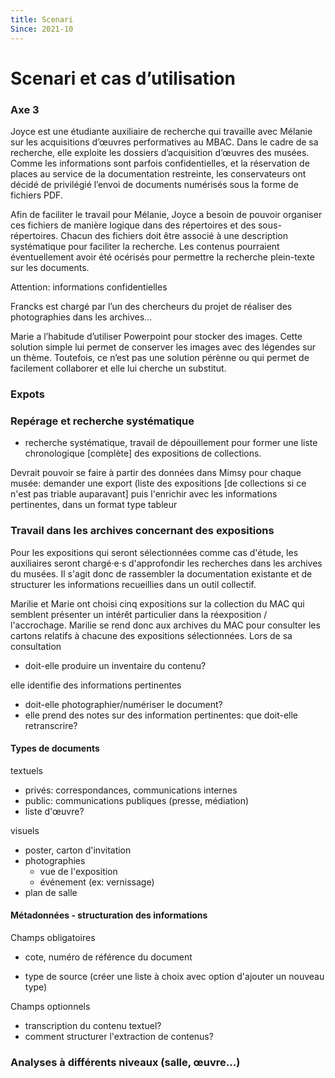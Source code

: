 ```yaml
---
title: Scenari
Since: 2021-10
---
```


# Scenari et cas d’utilisation

### Axe 3

Joyce est une étudiante auxiliaire de recherche qui travaille avec Mélanie sur les acquisitions d’œuvres performatives au MBAC. Dans le cadre de sa recherche, elle exploite les dossiers d’acquisition d’œuvres des musées. Comme les informations sont parfois confidentielles, et la réservation de places au service de la documentation restreinte, les conservateurs ont décidé de privilégié l’envoi de documents numérisés sous la forme de fichiers PDF.

Afin de faciliter le travail pour Mélanie, Joyce a besoin de pouvoir organiser ces fichiers de manière logique dans des répertoires et des sous-répertoires. Chacun des fichiers doit être associé à une description systématique pour faciliter la recherche. Les contenus pourraient éventuellement avoir été océrisés pour permettre la recherche plein-texte sur les documents.

Attention: informations confidentielles



Francks est chargé par l’un des chercheurs du projet de réaliser des photographies dans les archives...

Marie a l’habitude d’utiliser Powerpoint pour stocker des images. Cette solution simple lui permet de conserver les images avec des légendes sur un thème. Toutefois, ce n’est pas une solution pérènne ou qui permet de facilement collaborer et elle lui cherche un substitut.

### Expots

<!-- cas d'utilisation réel basé sur les besoin dans l'axe 1: documentation de l'exposition des collections -->

### Repérage et recherche systématique 

<!-- ne se fera probablement pas dans common: note qu'il faut bien toujour avoir un processus de recherche qui permette de remonter aux sources? -->

- recherche systématique, travail de dépouillement pour former une liste chronologique [complète] des expositions de collections.

Devrait pouvoir se faire à partir des données dans Mimsy pour chaque musée: demander une export (liste des expositions [de collections si ce n'est pas triable auparavant] puis l'enrichir avec les informations pertinentes, dans un format type tableur

### Travail dans les archives concernant des expositions

Pour les expositions qui seront sélectionnées comme cas d'étude, les auxiliaires seront chargé·e·s d'approfondir les recherches dans les archives du musées. Il s'agit donc de rassembler la documentation existante et de structurer les informations recueillies dans un outil collectif.

Marilie et Marie ont choisi cinq expositions sur la collection du MAC qui semblent présenter un intérêt particulier dans la réexposition / l'accrochage. Marilie se rend donc aux archives du MAC pour consulter les cartons relatifs à chacune des expositions sélectionnées. Lors de sa consultation

- doit-elle produire un inventaire du contenu? 

elle identifie des informations pertinentes

- doit-elle photographier/numériser le document? 
- elle prend des notes sur des information pertinentes: que doit-elle retranscrire?



#### Types de documents

textuels

- privés: correspondances, communications internes
- public: communications publiques (presse, médiation)
- liste d'œuvre? <!-- ou ça va dans les métadonnées de l'expo? ou tous les documents liés à une expo sont des métadonnées d'une expo? -->

visuels

- poster, carton d'invitation
- photographies
  - vue de l'exposition
  - événement (ex: vernissage)
- plan de salle 

#### Métadonnées - structuration des informations

Champs obligatoires

- cote, numéro de référence du document

- type de source (créer une liste à choix avec option d'ajouter un nouveau type)

  

Champs optionnels

- transcription du contenu textuel? 
- comment structurer l'extraction de contenus? 

<!-- comment distinguer - référencer l'information recueillie en parcourant un document tout en l'ajoutant à l'instance "exposition": id du document qui renseigne une métadonnée de l'expo? -->

<!-- quel est le degré de traçabilité requis? -->



### Analyses à différents niveaux (salle,  œuvre...)







